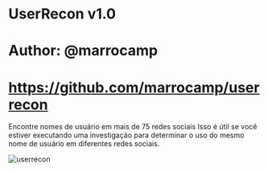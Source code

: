 # UserRecon v1.0
# Author: @marrocamp
# https://github.com/marrocamp/userrecon

Encontre nomes de usuário em mais de 75 redes sociais
Isso é útil se você estiver executando uma investigação para determinar o uso do mesmo nome de usuário em diferentes redes sociais.

![userrecon](https://user-images.githubusercontent.com/15244775/67907704-9dd1a700-fb57-11e9-9ede-2de5b9b360c4.png)
